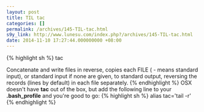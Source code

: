 ```yaml
---
layout: post
title: TIL tac
categories: []
permalink: /archives/145-TIL-tac.html
s9y_link: http://www.lunesu.com/index.php?/archives/145-TIL-tac.html
date: 2014-11-10 17:27:44.000000000 +08:00
---
```

{% highlight sh %}
tac

Concatenate and write files in reverse, copies each FILE ( - means standard input), or standard input if none are given, to standard output, reversing the records (lines by default) in each file separately.
{% endhighlight %}
OSX doesn't have <strong>tac</strong> out of the box, but add the following line to your <strong>.bash_profile</strong> and you're good to go:
{% highlight sh %}
alias tac='tail -r'
{% endhighlight %}
